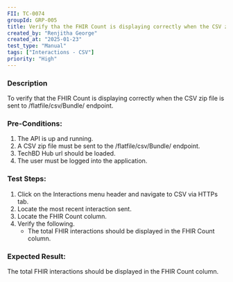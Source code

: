 ```yaml
---
FII: TC-0074
groupId: GRP-005
title: Verify tha the FHIR Count is displaying correctly when the CSV zip file is sent to /flatfile/csv/Bundle/ endpoint
created_by: "Renjitha George"
created_at: "2025-01-23"
test_type: "Manual"
tags: ["Interactions - CSV"]
priority: "High"
---
```


### Description

To verify that the FHIR Count is displaying correctly when the CSV zip file is
sent to /flatfile/csv/Bundle/ endpoint.

### Pre-Conditions:

1. The API is up and running.
2. A CSV zip file must be sent to the /flatfile/csv/Bundle/ endpoint.
3. TechBD Hub url should be loaded.
4. The user must be logged into the application.

### Test Steps:

1. Click on the Interactions menu header and navigate to CSV via HTTPs tab.
2. Locate the most recent interaction sent.
3. Locate the FHIR Count column.
4. Verify the following.
   - The total FHIR interactions should be displayed in the FHIR Count column.

### Expected Result:

The total FHIR interactions should be displayed in the FHIR Count column.
